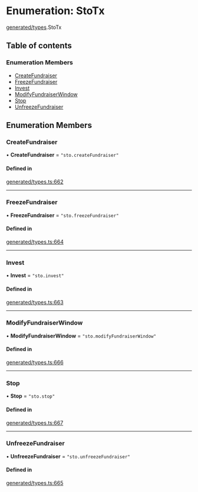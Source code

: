 # Enumeration: StoTx

[generated/types](../wiki/generated.types).StoTx

## Table of contents

### Enumeration Members

- [CreateFundraiser](../wiki/generated.types.StoTx#createfundraiser)
- [FreezeFundraiser](../wiki/generated.types.StoTx#freezefundraiser)
- [Invest](../wiki/generated.types.StoTx#invest)
- [ModifyFundraiserWindow](../wiki/generated.types.StoTx#modifyfundraiserwindow)
- [Stop](../wiki/generated.types.StoTx#stop)
- [UnfreezeFundraiser](../wiki/generated.types.StoTx#unfreezefundraiser)

## Enumeration Members

### CreateFundraiser

• **CreateFundraiser** = ``"sto.createFundraiser"``

#### Defined in

[generated/types.ts:662](https://github.com/PolymeshAssociation/polymesh-sdk/blob/91c2d2d8/src/generated/types.ts#L662)

___

### FreezeFundraiser

• **FreezeFundraiser** = ``"sto.freezeFundraiser"``

#### Defined in

[generated/types.ts:664](https://github.com/PolymeshAssociation/polymesh-sdk/blob/91c2d2d8/src/generated/types.ts#L664)

___

### Invest

• **Invest** = ``"sto.invest"``

#### Defined in

[generated/types.ts:663](https://github.com/PolymeshAssociation/polymesh-sdk/blob/91c2d2d8/src/generated/types.ts#L663)

___

### ModifyFundraiserWindow

• **ModifyFundraiserWindow** = ``"sto.modifyFundraiserWindow"``

#### Defined in

[generated/types.ts:666](https://github.com/PolymeshAssociation/polymesh-sdk/blob/91c2d2d8/src/generated/types.ts#L666)

___

### Stop

• **Stop** = ``"sto.stop"``

#### Defined in

[generated/types.ts:667](https://github.com/PolymeshAssociation/polymesh-sdk/blob/91c2d2d8/src/generated/types.ts#L667)

___

### UnfreezeFundraiser

• **UnfreezeFundraiser** = ``"sto.unfreezeFundraiser"``

#### Defined in

[generated/types.ts:665](https://github.com/PolymeshAssociation/polymesh-sdk/blob/91c2d2d8/src/generated/types.ts#L665)
